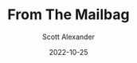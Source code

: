 ---
layout: podcast
title: "From The Mailbag"
author: Scott Alexander
description: https://astralcodexten.substack.com/p/from-the-mailbag
date: 2022-10-25
length: 3321028
duration: 830
guid: from-the-mailbag
---